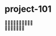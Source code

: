 # project-101
:rose::rose::rose::rose::rose::rose::rose::rose::rose::rose:  
:rose::rose::rose::rose::rose::rose::rose: